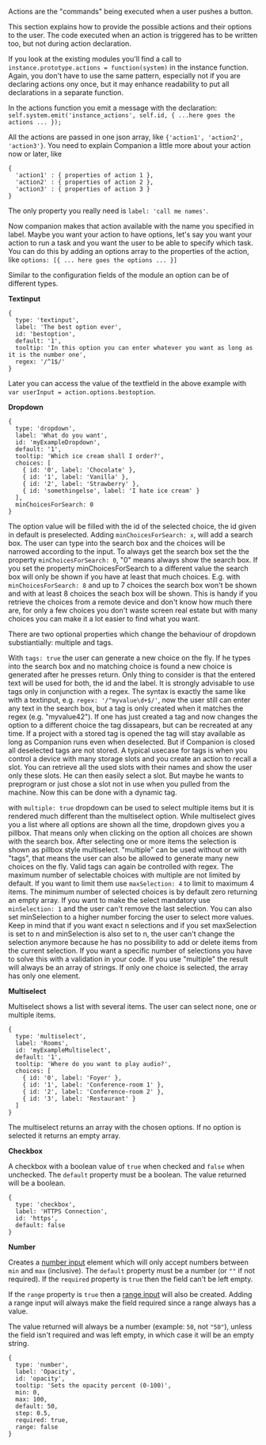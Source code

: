 Actions are the "commands" being executed when a user pushes a button.

This section explains how to provide the possible actions and their options to the user. The code executed when an action is triggered has to be written too, but not during action declaration.

If you look at the existing modules you'll find a call to `instance.prototype.actions = function(system)` in the instance function. Again, you don't have to use the same pattern, especially not if you are declaring actions ony once, but it may enhance readability to put all declarations in a separate function.

In the actions function you emit a message with the declaration: `self.system.emit('instance_actions', self.id, { ...here goes the actions ... });`

All the actions are passed in one json array, like `{'action1', 'action2', 'action3'}`. You need to explain Companion a little more about your action now or later, like

```
{
  'action1' : { properties of action 1 },
  'action2' : { properties of action 2 },
  'action3' : { properties of action 3 }
}
```

The only property you really need is `label: 'call me names'`.

Now companion makes that action available with the name you specified in label.
Maybe you want your action to have options, let's say you want your action to run a task and you want the user to be able to specify which task. You can do this by adding an options array to the properties of the action, like `options: [{ ... here goes the options ... }]`

Similar to the configuration fields of the module an option can be of different types.

**Textinput**

```
{
  type: 'textinput',
  label: 'The best option ever',
  id: 'bestoption',
  default: '1',
  tooltip: 'In this option you can enter whatever you want as long as it is the number one',
  regex: '/^1$/'
}
```

Later you can access the value of the textfield in the above example with `var userInput = action.options.bestoption`.

**Dropdown**

```
{
  type: 'dropdown',
  label: 'What do you want',
  id: 'myExampleDropdown',
  default: '1',
  tooltip: 'Which ice cream shall I order?',
  choices: [
    { id: '0', label: 'Chocolate' },
    { id: '1', label: 'Vanilla' },
    { id: '2', label: 'Strawberry' },
    { id: 'somethingelse', label: 'I hate ice cream' }
  ],
  minChoicesForSearch: 0
}
```

The option value will be filled with the id of the selected choice, the id given in default is preselected.
Adding `minChoicesForSearch: x`, will add a search box. The user can type into the search box and the choices will be narrowed according to the input. To always get the search box set the the property `minChoicesForSearch: 0`, "0" means always show the search box. If you set the property minChoicesForSearch to a different value the search box will only be shown if you have at least that much choices. E.g. with `minChoicesForSearch: 8` and up to 7 choices the search box won't be shown and with at least 8 choices the seach box will be shown. This is handy if you retrieve the choices from a remote device and don't know how much there are, for only a few choices you don't waste screen real estate but with many choices you can make it a lot easier to find what you want.

There are two optional properties which change the behaviour of dropdown substiantially: multiple and tags.

With `tags: true` the user can generate a new choice on the fly. If he types into the search box and no matching choice is found a new choice is generated after he presses return. Only thing to consider is that the entered text will be used for both, the id and the label.
It is strongly advisable to use tags only in conjunction with a regex. The syntax is exactly the same like with a textinput, e.g. `regex: '/^myvalue\d+$/'`, now the user still can enter any text in the search box, but a tag is only created when it matches the regex (e.g. "myvalue42").
If one has just created a tag and now changes the option to a different choice the tag dissapears, but can be recreated at any time. If a project with a stored tag is opened the tag will stay available as long as Companion runs even when deselected. But if Companion is closed all deselected tags are not stored.
A typical usecase for tags is when you control a device with many storage slots and you create an action to recall a slot. You can retrieve all the used slots with their names and show the user only these slots. He can then easily select a slot. But maybe he wants to preprogram or just chose a slot not in use when you pulled from the machine. Now this can be done with a dynamic tag.

with `multiple: true` dropdown can be used to select multiple items but it is rendered much different than the multiselect option. While multiselect gives you a list where all options are shown all the time, dropdown gives you a pillbox. That means only when clicking on the option all choices are shown with the search box. After selecting one or more items the selection is shown as pillbox style multiselect. "multiple" can be used without or with "tags", that means the user can also be allowed to generate many new choices on the fly. Valid tags can again be controlled with regex.
The maximum number of selectable choices with multiple are not limited by default. If you want to limit them use `maxSelection: 4` to limit to maximum 4 items.
The minimum number of selected choices is by default zero returning an empty array. If you want to make the select mandatory use `minSelection: 1` and the user can't remove the last selection. You can also set minSelection to a higher number forcing the user to select more values. Keep in mind that if you want exact n selections and if you set maxSelection is set to n and minSelection is also set to n, the user can't change the selection anymore because he has no possibility to add or delete items from the current selection. If you want a specific number of selections you have to solve this with a validation in your code.
If you use "multiple" the result will always be an array of strings. If only one choice is selected, the array has only one element.

**Multiselect**

Multiselect shows a list with several items. The user can select none, one or multiple items.

```
{
  type: 'multiselect',
  label: 'Rooms',
  id: 'myExampleMultiselect',
  default: '1',
  tooltip: 'Where do you want to play audio?',
  choices: [
    { id: '0', label: 'Foyer' },
    { id: '1', label: 'Conference-room 1' },
    { id: '2', label: 'Conference-room 2' },
    { id: '3', label: 'Restaurant' }
  ]
}
```

The multiselect returns an array with the chosen options. If no option is selected it returns an empty array.

**Checkbox**

A checkbox with a boolean value of `true` when checked and `false` when unchecked. The `default` property must be a boolean. The value returned will be a boolean.

```
{
  type: 'checkbox',
  label: 'HTTPS Connection',
  id: 'https',
  default: false
}
```

**Number**

Creates a [number input](https://developer.mozilla.org/en-US/docs/Web/HTML/Element/input/number) element which will only accept numbers between `min` and `max` (inclusive). The `default` property must be a number (or `""` if not required). If the `required` property is `true` then the field can't be left empty.

If the `range` property is `true` then a [range input](https://developer.mozilla.org/en-US/docs/Web/HTML/Element/input/range) will also be created. Adding a range input will always make the field required since a range always has a value.

The value returned will always be a number (example: `50`, not `"50"`), unless the field isn't required and was left empty, in which case it will be an empty string.

```
{
  type: 'number',
  label: 'Opacity',
  id: 'opacity',
  tooltip: 'Sets the opacity percent (0-100)',
  min: 0,
  max: 100,
  default: 50,
  step: 0.5,
  required: true,
  range: false
}
```

